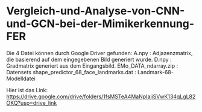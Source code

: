 # Vergleich-und-Analyse-von-CNN-und-GCN-bei-der-Mimikerkennung-FER

Die 4 Datei können durch Google Driver gefunden: 
A.npy : Adjazenzmatrix, die basierend auf dem eingegebenen Bild generiert wurde.
D.npy : Gradmatrix generiert aus dem Eingangsbild.
EMo_DATA_ndarray.zip : Datensets
shape_predictor_68_face_landmarks.dat : Landmark-68-Modelldatei

Hier ist das Link:
https://drive.google.com/drive/folders/1fsMSTeA4MaNpIajiSVwK134qLgL82OKQ?usp=drive_link
